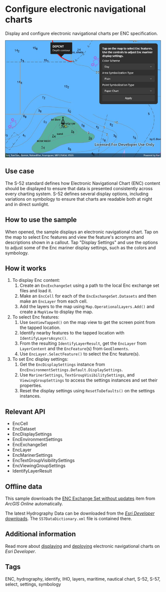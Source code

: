 # Configure electronic navigational charts

Display and configure electronic navigational charts per ENC specification.

![Screenshot of Configure electronic navigational charts sample](configureelectronicnavigationalcharts.jpg)

## Use case

The S-52 standard defines how Electronic Navigational Chart (ENC) content should be displayed to ensure that data is presented consistently across every charting system. S-52 defines several display options, including variations on symbology to ensure that charts are readable both at night and in direct sunlight.

## How to use the sample

When opened, the sample displays an electronic navigational chart. Tap on the map to select Enc features and view the feature's acronyms and descriptions shown in a callout. Tap "Display Settings" and use the options to adjust some of the Enc mariner display settings, such as the colors and symbology.

## How it works

1. To display Enc content:
    1. Create an `EncExchangeSet` using a path to the local Enc exchange set files and load it.
    2. Make an `EncCell` for each of the `EncExchangeSet.Datasets` and then make an `EncLayer` from each cell.
    3. Add the layers to the map using `Map.OperationalLayers.Add()` and create a `MapView` to display the map.
2. To select Enc features:
    1. Use `GeoViewTapped()` on the map view to get the screen point from the tapped location.
    2. Identify nearby features to the tapped location with `IdentifyLayersAsync()`.
    3. From the resulting `IdentifyLayerResult`, get the `EncLayer` from `LayerContent` and the `EncFeature`(s) from `GeoElements`.
    4. Use `EncLayer.SelectFeature()` to select the Enc feature(s).
3. To set Enc display settings:
    1. Get the `EncDisplaySettings` instance from `EncEnvironmentSettings.Default.DisplaySettings`.
    2. Use `MarinerSettings`, `TextGroupVisibilitySettings`, and `ViewingGroupSettings` to access the settings instances and set their properties.
    3. Reset the display settings using `ResetToDefaults()` on the settings instances.

## Relevant API

* EncCell
* EncDataset
* EncDisplaySettings
* EncEnvironmentSettings
* EncExchangeSet
* EncLayer
* EncMarinerSettings
* EncTextGroupVisibilitySettings
* EncViewingGroupSettings
* IdentifyLayerResult

## Offline data

This sample downloads the [ENC Exchange Set without updates](https://www.arcgis.com/home/item.html?id=9d2987a825c646468b3ce7512fb76e2d) item from *ArcGIS Online* automatically.

The latest Hydrography Data can be downloaded from the [*Esri Developer* downloads](https://developers.arcgis.com/downloads/). The `S57DataDictionary.xml` file is contained there.

## Additional information

Read more about [displaying](https://developers.arcgis.com/swift/layers/display-electronic-navigational-charts/) and [deploying](https://developers.arcgis.com/swift/license-and-deployment/deployment/#enc-electronic-navigational-charts-style-directory) electronic navigational charts on *Esri Developer*.

## Tags

ENC, hydrography, identify, IHO, layers, maritime, nautical chart, S-52, S-57, select, settings, symbology
